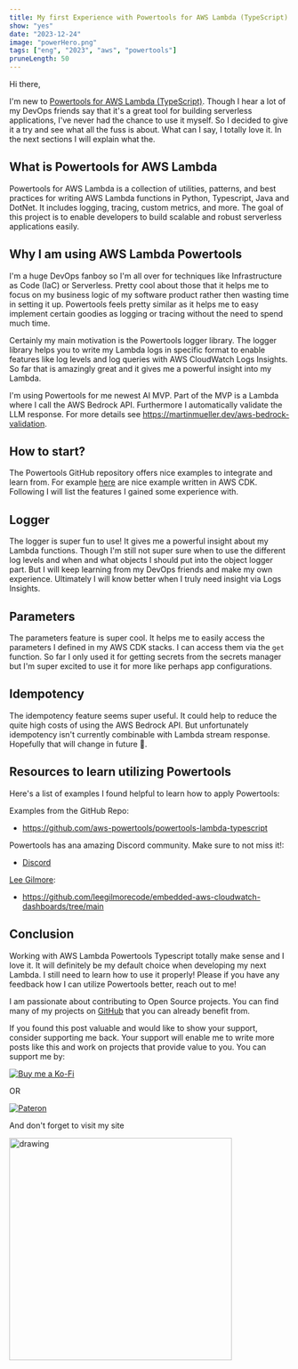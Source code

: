 ```yaml
---
title: My first Experience with Powertools for AWS Lambda (TypeScript)
show: "yes"
date: "2023-12-24"
image: "powerHero.png" 
tags: ["eng", "2023", "aws", "powertools"]
pruneLength: 50
---
```


Hi there,

I'm new to [Powertools for AWS Lambda (TypeScript)](https://docs.powertools.aws.dev/lambda/typescript/latest/). Though I hear a lot of my DevOps friends say that it's a great tool for building serverless applications, I've never had the chance to use it myself. So I decided to give it a try and see what all the fuss is about. What can I say, I totally love it. In the next sections I will explain what the.

## What is Powertools for AWS Lambda

Powertools for AWS Lambda is a collection of utilities, patterns, and best practices for writing AWS Lambda functions in Python, Typescript, Java and DotNet. It includes logging, tracing, custom metrics, and more. The goal of this project is to enable developers to build scalable and robust serverless applications easily.

## Why I am using AWS Lambda Powertools

I'm a huge DevOps fanboy so I'm all over for techniques like Infrastructure as Code (IaC) or Serverless. Pretty cool about those that it helps me to focus on my business logic of my software product rather then wasting time in setting it up. Powertools feels pretty similar as it helps me to easy implement certain goodies as logging or tracing without the need to spend much time.

Certainly my main motivation is the Powertools logger library. The logger library helps you to write my Lambda logs in specific format to enable features like log levels and log queries with AWS CloudWatch Logs Insights. So far that is amazingly great and it gives me a powerful insight into my Lambda.

I'm using Powertools for me newest AI MVP. Part of the MVP is a Lambda where I call the AWS Bedrock API. Furthermore I automatically validate the LLM response. For more details see https://martinmueller.dev/aws-bedrock-validation.

## How to start?

The Powertools GitHub repository offers nice examples to integrate and learn from. For example [here](https://github.com/aws-powertools/powertools-lambda-typescript) are nice example written in AWS CDK. Following I will list the features I gained some experience with.

## Logger

The logger is super fun to use! It gives me a powerful insight about my Lambda functions. Though I'm still not super sure when to use the different log levels and when and what objects I should put into the object logger part. But I will keep learning from my DevOps friends and make my own experience. Ultimately I will know better when I truly need insight via Logs Insights.

## Parameters

The parameters feature is super cool. It helps me to easily access the parameters I defined in my AWS CDK stacks. I can access them via the `get` function. So far I only used it for getting secrets from the secrets manager but I'm super excited to use it for more like perhaps app configurations.

## Idempotency

The idempotency feature seems super useful. It could help to reduce the quite high costs of using the AWS Bedrock API. But unfortunately idempotency isn't currently combinable with Lambda stream response. Hopefully that will change in future 🤞.

## Resources to learn utilizing Powertools

Here's a list of examples I found helpful to learn how to apply Powertools:

Examples from the GitHub Repo:
- https://github.com/aws-powertools/powertools-lambda-typescript

Powertools has ana amazing Discord community. Make sure to not miss it!:
- [Discord](https://discord.gg/82CkmT97ja)

[Lee Gilmore](https://github.com/leegilmorecode):
- https://github.com/leegilmorecode/embedded-aws-cloudwatch-dashboards/tree/main 

## Conclusion

Working with AWS Lambda Powertools Typescript totally make sense and I love it. It will definitely be my default choice when developing my next Lambda. I still need to learn how to use it properly! Please if you have any feedback how I can utilize Powertools better, reach out to me!

I am passionate about contributing to Open Source projects. You can find many of my projects on [GitHub](https://github.com/mmuller88) that you can already benefit from.

If you found this post valuable and would like to show your support, consider supporting me back. Your support will enable me to write more posts like this and work on projects that provide value to you. You can support me by:

[![Buy me a Ko-Fi](https://storage.ko-fi.com/cdn/useruploads/png_d554a01f-60f0-4969-94d1-7b69f3e28c2fcover.jpg?v=69a332f2-b808-4369-8ba3-dae0d1100dd4)](https://ko-fi.com/T6T1BR59W)

OR

[![Pateron](https://theastrologypodcast.com/wp-content/uploads/2015/06/become-my-patron-05.jpg)](https://www.patreon.com/bePatron?u=29010217)

And don't forget to visit my site

<a href="https://martinmueller.dev"><img src="https://martinmueller.dev/static/84caa5292a6d0c37c48ae280d04b5fa6/a7715/joint.jpg" alt="drawing" width="400"/></a>

